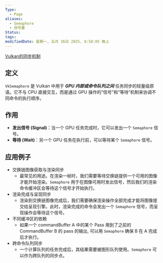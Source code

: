 ```yaml
---
Type:
  - Page
aliases:
  - Semaphore
  - 信号量
Status:
tags: 
modifiedDate: 星期一, 五月 26日 2025, 8:58:05 晚上
---
```

[Vulkan的同步机制](Vulkan的同步机制.md)

## 定义

`VkSemaphore` 是 Vulkan 中用于 ***GPU 内部或命令队列之间*** 任务同步的轻量级原语。它不与 CPU 直接交互，而是通过 GPU 操作的“信号”和“等待”机制来协调不同命令的执行顺序。

## 作用

- **发出信号 (Signal)**：当一个 GPU 任务完成时，它可以发出一个 `Semaphore` 信号。
- **等待 (Wait)**：另一个 GPU 任务在执行前，可以等待某个 `Semaphore` 信号。

## 应用例子

- 交换链图像获取与渲染同步
	- 最常见的用途。在渲染一帧时，我们需要等待交换链提供一个可用的图像才能开始渲染。`Semaphore` 用于在图像可用时发出信号，然后我们的渲染命令缓冲区会等待这个信号才开始执行。
- 渲染完成与呈现同步
	- 渲染到交换链图像完成后，我们需要确保渲染操作全部完成才能将图像提交给呈现引擎。此时，渲染完成的命令会发出一个 `Semaphore` 信号，而呈现操作会等待这个信号。
- 不同缓冲区的依赖
	- 如果一个 commandBuffer A 中的某个 Pass 用到了之前的 CommandBuffer B 的 pass 的输出, 可以用 `Semaphore` 确保 B 在 A 完成后才执行。
- 跨命令队列同步
	- 一个计算队列的任务完成后，其结果需要被图形队列使用。`Semaphore` 可以作为跨队列的同步点。
